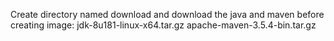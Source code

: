 
Create directory named download and download the java and maven before creating image:
jdk-8u181-linux-x64.tar.gz
apache-maven-3.5.4-bin.tar.gz

